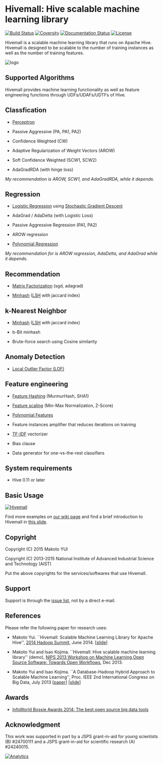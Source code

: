 Hivemall: Hive scalable machine learning library
=================================================
[![Build Status](https://travis-ci.org/myui/hivemall.svg?branch=master)](https://travis-ci.org/myui/hivemall)
[![Coversity](https://scan.coverity.com/projects/4549/badge.svg)](https://scan.coverity.com/projects/4549)
[![Documentation Status](https://readthedocs.org/projects/hivemall-docs/badge/?version=latest)](https://readthedocs.org/projects/hivemall-docs/?badge=latest)
[![License](http://img.shields.io/:license-Apache_v2-blue.svg)](https://github.com/myui/hivemall/blob/master/LICENSE)

Hivemall is a scalable machine learning library that runs on Apache Hive.
Hivemall is designed to be scalable to the number of training instances as well as the number of training features.

![logo](https://raw.github.com/myui/hivemall/master/resources/hivemall-logo_s.png "Hivemall's cute(!?) logo")

Supported Algorithms
--------------------

Hivemall provides machine learning functionality as well as feature engineering functions through UDFs/UDAFs/UDTFs of Hive. 

## Classfication

* [Perceptron](http://en.wikipedia.org/wiki/Perceptron)

* Passive Aggressive (PA, PA1, PA2)

* Confidence Weighted (CW)

* Adaptive Regularization of Weight Vectors (AROW)

* Soft Confidence Weighted (SCW1, SCW2)

* AdaGradRDA (with hinge loss)

_My recommendation is AROW, SCW1, and AdaGradRDA, while it depends._

## Regression

* [Logistic Regression](http://en.wikipedia.org/wiki/Logistic_regression) using [Stochastic Gradient Descent](http://en.wikipedia.org/wiki/Stochastic_gradient_descent)

* AdaGrad / AdaDelta (with Logistic Loss)
  
* Passive Aggressive Regression (PA1, PA2)

* AROW regression

* [Polynomial Regression](http://en.wikipedia.org/wiki/Polynomial_regression)

_My recommendation for is AROW regression, AdaDelta, and AdaGrad while it depends._

## Recommendation

* [Matrix Factorization](http://en.wikipedia.org/wiki/Matrix_decomposition) (sgd, adagrad)

* [Minhash](http://en.wikipedia.org/wiki/MinHash) ([LSH](http://en.wikipedia.org/wiki/Locality-sensitive_hashing) with jaccard index)

## k-Nearest Neighbor

* [Minhash](http://en.wikipedia.org/wiki/MinHash) ([LSH](http://en.wikipedia.org/wiki/Locality-sensitive_hashing) with jaccard index)

* b-Bit minhash

* Brute-force search using Cosine similarity

## Anomaly Detection

* [Local Outlier Factor (LOF)](http://en.wikipedia.org/wiki/Local_outlier_factor)

## Feature engineering
  
* [Feature Hashing](http://en.wikipedia.org/wiki/Feature_hashing) (MurmurHash, SHA1)

* [Feature scaling](http://en.wikipedia.org/wiki/Feature_scaling) (Min-Max Normalization, Z-Score)

* [Polynomial Features](http://en.wikipedia.org/wiki/Polynomial_kernel)

* Feature instances amplifier that reduces iterations on training

* [TF-IDF](http://en.wikipedia.org/wiki/Tf%E2%80%93idf) vectorizer

* Bias clause

* Data generator for one-vs-the-rest classifiers

System requirements
--------------------

* Hive 0.11 or later

Basic Usage
------------

[![Hivemall](https://gist.githubusercontent.com/myui/d29241262f9313dec706/raw/caead313efd829b42a4a4183285e8b53cf26ab62/hadoopsummit14_slideshare.png)](http://www.slideshare.net/myui/hivemall-hadoop-summit-2014-san-jose)

Find more examples on [our wiki page](https://github.com/myui/hivemall/wiki/) and find a brief introduction to Hivemall in [this slide](http://www.slideshare.net/myui/hivemall-hadoop-summit-2014-san-jose).

Copyright
---------

Copyright (C) 2015 Makoto YUI

Copyright (C) 2013-2015 National Institute of Advanced Industrial Science and Technology (AIST)  

Put the above copyrights for the services/softwares that use Hivemall.

Support
-------

Support is through the [issue list](https://github.com/myui/hivemall/issues?q=label%3Aquestion), not by a direct e-mail. 

References
----------

Please refer the following paper for research uses:

* Makoto Yui. ``Hivemall: Scalable Machine Learning Library for Apache Hive'', [2014 Hadoop Summit](http://hadoopsummit.org/san-jose/), June 2014. \[[slide](http://www.slideshare.net/myui/hivemall-hadoop-summit-2014-san-jose)]

* Makoto Yui and Isao Kojima. ``Hivemall: Hive scalable machine learning library'' (demo), [NIPS 2013 Workshop on Machine Learning Open Source Software: Towards Open Workflows](https://mloss.org/workshop/nips13/), Dec 2013.

* Makoto Yui and Isao Kojima. ``A Database-Hadoop Hybrid Approach to Scalable Machine Learning'', Proc. IEEE 2nd International Congress on Big Data, July 2013 \[[paper](http://staff.aist.go.jp/m.yui/publications/bigdata2013myui.pdf)\] \[[slide](http://www.slideshare.net/myui/bigdata2013myui)\]

Awards
------

* [InfoWorld Bossie Awards 2014: The best open source big data tools](http://www.infoworld.com/article/2688074/big-data/big-data-164727-bossie-awards-2014-the-best-open-source-big-data-tools.html)

Acknowledgment
--------------

This work was supported in part by a JSPS grant-in-aid for young scientists (B) #24700111 and a JSPS grant-in-aid for scientific research (A) #24240015.

[![Analytics](https://ga-beacon.appspot.com/UA-104966-13/myui/hivemall)](https://github.com/myui/hivemall)
